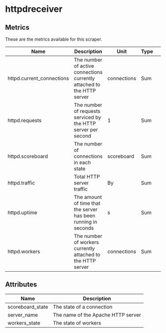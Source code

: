 [comment]: <> (Code generated by mdatagen. DO NOT EDIT.)

# httpdreceiver

## Metrics

These are the metrics available for this scraper.

| Name | Description | Unit | Type | Attributes |
| ---- | ----------- | ---- | ---- | ---------- |
| httpd.current_connections | The number of active connections currently attached to the HTTP server | connections | Sum | <ul> <li>server_name</li> </ul> |
| httpd.requests | The number of requests serviced by the HTTP server per second | 1 | Sum | <ul> <li>server_name</li> </ul> |
| httpd.scoreboard | The number of connections in each state | scoreboard | Sum | <ul> <li>server_name</li> <li>scoreboard_state</li> </ul> |
| httpd.traffic | Total HTTP server traffic | By | Sum | <ul> <li>server_name</li> </ul> |
| httpd.uptime | The amount of time that the server has been running in seconds | s | Sum | <ul> <li>server_name</li> </ul> |
| httpd.workers | The number of workers currently attached to the HTTP server | connections | Sum | <ul> <li>server_name</li> <li>workers_state</li> </ul> |

## Attributes

| Name | Description |
| ---- | ----------- |
| scoreboard_state | The state of a connection |
| server_name | The name of the Apache HTTP server |
| workers_state | The state of workers |